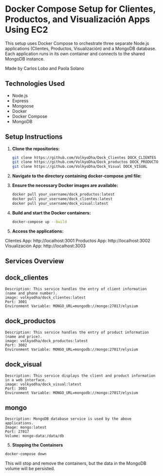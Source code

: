 # Docker Compose Setup for Clientes, Productos, and Visualización Apps Using EC2

This setup uses Docker Compose to orchestrate three separate Node.js applications (Clientes, Productos, Visualización) and a MongoDB database. Each application runs in its own container and connects to the shared MongoDB instance.

Made by Carlos Lobo and Paola Solano

## Technologies Used

- Node.js
- Express
- Mongoose
- Docker
- Docker Compose
- MongoDB

## Setup Instructions

1. **Clone the repositories:**
   ```bash
   git clone https://github.com/VolkyoDha/Dock_Clientes DOCK_CLIENTES
   git clone https://github.com/VolkyoDha/Dock_productos DOCK_PRODUCTOS
   git clone https://github.com/VolkyoDha/Dock_Visual DOCK_VISUAL
   ```
2. **Navigate to the directory containing docker-compose.yml file:**

3. **Ensure the necessary Docker images are available:**
   ```bash
   docker pull your_username/dock_productos:latest
   docker pull your_username/dock_clientes:latest
   docker pull your_username/dock_visual:latest
   ```
4. **Build and start the Docker containers:**
   ```bash
   docker-compose up --build
   ```
4. **Access the applications:**

Clientes App: http://localhost:3001
Productos App: http://localhost:3002
Visualización App: http://localhost:3003

## Services Overview

## dock_clientes
    Description: This service handles the entry of client information (name and phone number).
    image: volkyodha/dock_clientes:latest
    Port: 3001
    Environment Variable: MONGO_URL=mongodb://mongo:27017/elysium
## dock_productos
    Description: This service handles the entry of product information (name and price).
    image: volkyodha/dock_productos:latest
    Port: 3002
    Environment Variable: MONGO_URL=mongodb://mongo:27017/elysium
## dock_visual
    Description: This service displays the client and product information in a web interface.
    image: volkyodha/dock_visual:latest
    Port: 3003
    Environment Variable: MONGO_URL=mongodb://mongo:27017/elysium
## mongo
    Description: MongoDB database service is used by the above applications.
    Image: mongo:latest
    Port: 27017
    Volume: mongo-data:/data/db

5. **Stopping the Containers**
```bash
docker-compose down
```
This will stop and remove the containers, but the data in the MongoDB volume will be persisted.


